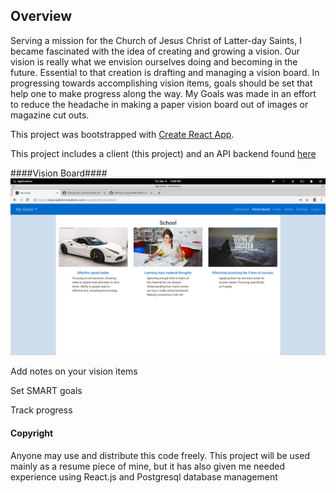 ## Overview
  Serving a mission for the Church of Jesus Christ of Latter-day Saints, I became fascinated with the idea of creating and growing a vision. Our vision is really what we envision ourselves doing and becoming in the future. Essential to that creation is drafting and managing a vision board. In progressing towards accomplishing vision items, goals should be set that help one to make progress along the way. My Goals was made in an effort to reduce the headache in making a paper vision board out of images or magazine cut outs.

This project was bootstrapped with [Create React App](https://github.com/facebook/create-react-app).

This project includes a client (this project) and an API backend found <a href="https://github.com/trey-wallis/my-goals-api">here</a>

####Vision Board####
![Screenshot](readme-img/vision-board.png)

Add notes on your vision items

Set SMART goals

Track progress

#### Copyright ####
Anyone may use and distribute this code freely. This project will be used mainly as a resume piece of mine, but it has also given me needed experience using React.js and Postgresql database management
